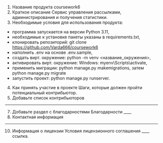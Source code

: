 1. Название продукта
coursework6
2. Краткое описание
Сервис управления рассылками, администрирования и получения статистики.
3. Необходимые условия для использования продукта:
- программа запускается на версии Python 3.11,
- необходимые к установке пакеты указаны в requirements.txt,
- клонировать репозиторий: git clone https://github.com/Varda666/coursework6
- наполнить .env на основе .env.sample, 
- создать вирт. окружение: python -m venv <название_окружения>, 
- активировать вирт. окружение: Windows: myenv\Scripts\activate, 
- применить миграции: python manage.py makemigrations, затем python manage.py migrate 
- запустить проект: python manage.py runserver.
4. Как принять участие в проекте
Шаги, которые должен пройти потенциальный контрибьютор. 
6. Добавьте список контрибьюторов
____
7. Добавьте раздел с благодарностями
Благодарности ____
8. Контактная информация
___________
10. Информация о лицензии
Условия лицензионного соглашения ____ ссылка.